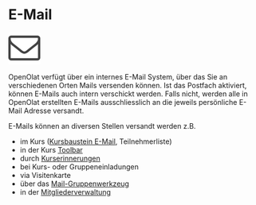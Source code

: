 # E-Mail

![](assets/contact.png)

OpenOlat verfügt über ein internes E-Mail System, über das Sie an
verschiedenen Orten Mails versenden können. Ist das Postfach aktiviert, können
E-Mails auch intern verschickt werden. Falls nicht, werden alle in OpenOlat
erstellten E-Mails ausschliesslich an die jeweils persönliche E-Mail Adresse
versandt.

E-Mails können an diversen Stellen versandt werden z.B.

  * im Kurs ([Kursbaustein E-Mail](../course_elements/Administration_and_Organisation.de.md), Teilnehmerliste)
  * in der Kurs [Toolbar](Verwaltung+und+Organisation.html)
  * durch [Kurserinnerungen](Erinnerung.html)
  * bei Kurs- oder Gruppeneinladungen
  * via Visitenkarte
  * über das [Mail-Gruppenwerkzeug](Gruppenadministration.html)
  * in der [Mitgliederverwaltung](Mitgliederverwaltung.html)

